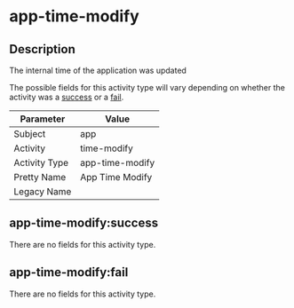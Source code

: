 app-time-modify
===============

Description
-----------
The internal time of the application was updated

The possible fields for this activity type will vary depending on whether the activity was a [success](#app-time-modifysuccess) or a [fail](#app-time-modifyfail).

| Parameter     | Value           |
| ------------- | --------------- |
| Subject       | app             |
| Activity      | time-modify     |
| Activity Type | app-time-modify |
| Pretty Name   | App Time Modify |
| Legacy Name   |                 |

app-time-modify:success
-----------------------

There are no fields for this activity type.


app-time-modify:fail
--------------------

There are no fields for this activity type.

